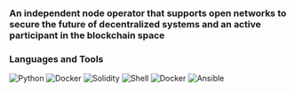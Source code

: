 ### An independent node operator that supports open networks to secure the future of decentralized systems and an active participant in the blockchain space
### Languages and Tools 
![Python](https://img.shields.io/badge/-Python-blueviolet?style=plastic&logo=appveyor&logo=Python&logoColor=191A1B) ![Docker](https://img.shields.io/badge/-Javascript-yellow?style=plastic&logo=appveyor&logo=Javascript&logoColor=191A1B) ![Solidity](https://img.shields.io/badge/-Solidity-inactive?style=plastic&logo=appveyor&logo=Solidity&logoColor=191A1B) ![Shell](https://img.shields.io/badge/-Shell-brightgreen?style=plastic&logo=appveyor&logo=GNUBash&logoColor=191A1B) ![Docker](https://img.shields.io/badge/-Docker-blue?style=plastic&logo=appveyor&logo=Docker&logoColor=191A1B)
![Ansible](https://img.shields.io/badge/-Ansible-blue?style=plastic&logo=appveyor&logo=Docker&logoColor=191A1B)
